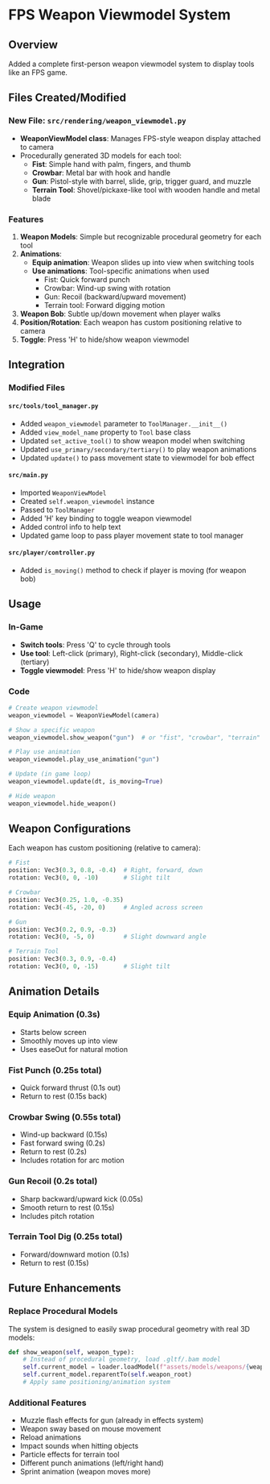 # FPS Weapon Viewmodel System

## Overview
Added a complete first-person weapon viewmodel system to display tools like an FPS game.

## Files Created/Modified

### New File: `src/rendering/weapon_viewmodel.py`
- **WeaponViewModel class**: Manages FPS-style weapon display attached to camera
- Procedurally generated 3D models for each tool:
  - **Fist**: Simple hand with palm, fingers, and thumb
  - **Crowbar**: Metal bar with hook and handle
  - **Gun**: Pistol-style with barrel, slide, grip, trigger guard, and muzzle
  - **Terrain Tool**: Shovel/pickaxe-like tool with wooden handle and metal blade

### Features
1. **Weapon Models**: Simple but recognizable procedural geometry for each tool
2. **Animations**:
   - **Equip animation**: Weapon slides up into view when switching tools
   - **Use animations**: Tool-specific animations when used
     - Fist: Quick forward punch
     - Crowbar: Wind-up swing with rotation
     - Gun: Recoil (backward/upward movement)
     - Terrain tool: Forward digging motion
3. **Weapon Bob**: Subtle up/down movement when player walks
4. **Position/Rotation**: Each weapon has custom positioning relative to camera
5. **Toggle**: Press 'H' to hide/show weapon viewmodel

## Integration

### Modified Files

#### `src/tools/tool_manager.py`
- Added `weapon_viewmodel` parameter to `ToolManager.__init__()`
- Added `view_model_name` property to `Tool` base class
- Updated `set_active_tool()` to show weapon model when switching
- Updated `use_primary/secondary/tertiary()` to play weapon animations
- Updated `update()` to pass movement state to viewmodel for bob effect

#### `src/main.py`
- Imported `WeaponViewModel`
- Created `self.weapon_viewmodel` instance
- Passed to `ToolManager`
- Added 'H' key binding to toggle weapon viewmodel
- Added control info to help text
- Updated game loop to pass player movement state to tool manager

#### `src/player/controller.py`
- Added `is_moving()` method to check if player is moving (for weapon bob)

## Usage

### In-Game
- **Switch tools**: Press 'Q' to cycle through tools
- **Use tool**: Left-click (primary), Right-click (secondary), Middle-click (tertiary)
- **Toggle viewmodel**: Press 'H' to hide/show weapon display

### Code
```python
# Create weapon viewmodel
weapon_viewmodel = WeaponViewModel(camera)

# Show a specific weapon
weapon_viewmodel.show_weapon("gun")  # or "fist", "crowbar", "terrain"

# Play use animation
weapon_viewmodel.play_use_animation("gun")

# Update (in game loop)
weapon_viewmodel.update(dt, is_moving=True)

# Hide weapon
weapon_viewmodel.hide_weapon()
```

## Weapon Configurations

Each weapon has custom positioning (relative to camera):

```python
# Fist
position: Vec3(0.3, 0.8, -0.4)  # Right, forward, down
rotation: Vec3(0, 0, -10)       # Slight tilt

# Crowbar
position: Vec3(0.25, 1.0, -0.35)
rotation: Vec3(-45, -20, 0)     # Angled across screen

# Gun
position: Vec3(0.2, 0.9, -0.3)
rotation: Vec3(0, -5, 0)        # Slight downward angle

# Terrain Tool
position: Vec3(0.3, 0.9, -0.4)
rotation: Vec3(0, 0, -15)       # Slight tilt
```

## Animation Details

### Equip Animation (0.3s)
- Starts below screen
- Smoothly moves up into view
- Uses easeOut for natural motion

### Fist Punch (0.25s total)
- Quick forward thrust (0.1s out)
- Return to rest (0.15s back)

### Crowbar Swing (0.55s total)
- Wind-up backward (0.15s)
- Fast forward swing (0.2s)
- Return to rest (0.2s)
- Includes rotation for arc motion

### Gun Recoil (0.2s total)
- Sharp backward/upward kick (0.05s)
- Smooth return to rest (0.15s)
- Includes pitch rotation

### Terrain Tool Dig (0.25s total)
- Forward/downward motion (0.1s)
- Return to rest (0.15s)

## Future Enhancements

### Replace Procedural Models
The system is designed to easily swap procedural geometry with real 3D models:

```python
def show_weapon(self, weapon_type):
    # Instead of procedural geometry, load .gltf/.bam model
    self.current_model = loader.loadModel(f"assets/models/weapons/{weapon_type}.gltf")
    self.current_model.reparentTo(self.weapon_root)
    # Apply same positioning/animation system
```

### Additional Features
- Muzzle flash effects for gun (already in effects system)
- Weapon sway based on mouse movement
- Reload animations
- Impact sounds when hitting objects
- Particle effects for terrain tool
- Different punch animations (left/right hand)
- Sprint animation (weapon moves more)
